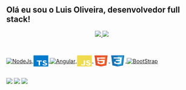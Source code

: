 ## Olá eu sou o Luis Oliveira, desenvolvedor full stack!
  <div align="center">
  <a href="https://github.com/luisoliveira-jr">
  <img height="160em" src="https://github-readme-stats.vercel.app/api?username=luisoliveira-jr&show_icons=true&theme=darck&include_all_commits=true&count_private=true"/>
  <img height="160em" src="https://github-readme-stats.vercel.app/api/top-langs/?username=luisoliveira-jr&layout=compact&langs_count=7&theme=darck"/>
</div>
<div style="display: inline_block"><br>
  
  ##
  
  <img align="center" alt="NodeJs" height="30" width="40" src="https://cdn.jsdelivr.net/gh/devicons/devicon/icons/nodejs/nodejs-original.svg">
  <img align="center" alt="TypeScript" height="30" width="40" src="https://raw.githubusercontent.com/devicons/devicon/master/icons/typescript/typescript-plain.svg">
  <img align="center" alt="Angular" height="30" width="40" src="https://cdn.jsdelivr.net/gh/devicons/devicon/icons/angularjs/angularjs-original.svg">
  <img align="center" alt="JavaScript" height="30" width="40" src="https://raw.githubusercontent.com/devicons/devicon/master/icons/javascript/javascript-plain.svg">
  <img align="center" alt="HTML" height="30" width="40" src="https://raw.githubusercontent.com/devicons/devicon/master/icons/html5/html5-original.svg">
  <img align="center" alt="CSS" height="30" width="40" src="https://raw.githubusercontent.com/devicons/devicon/master/icons/css3/css3-original.svg">
  <img align="center" alt="BootStrap" height="30" width="40" src="https://cdn.jsdelivr.net/gh/devicons/devicon/icons/bootstrap/bootstrap-original.svg">
  </div>
  
  ##
 
<div> 
  <a href="https://discordapp.com/users/luisoliveira.jr#9203" target="_blank"><img src="https://img.shields.io/badge/Discord-7289DA?style=for-the-badge&logo=discord&logoColor=white" target="_blank"></a> 
  <a href="https://www.linkedin.com/in/luisoli" target="_blank"><img src="https://img.shields.io/badge/-LinkedIn-%230077B5?style=for-the-badge&logo=linkedin&logoColor=white" target="_blank"></a>
  <a href="https://instagram.com/tim_luiiss" target="_blank"><img src="https://img.shields.io/badge/-Instagram-%23E4405F?style=for-the-badge&logo=instagram&logoColor=white" target="_blank"></a>
 </div>

